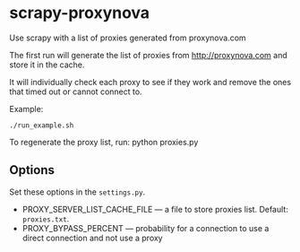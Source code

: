 scrapy-proxynova
================

Use scrapy with a list of proxies generated from proxynova.com

The first run will generate the list of proxies from <http://proxynova.com> and store it in the cache.

It will individually check each proxy to see if they work and remove the ones that timed out or cannot connect to.

Example:

    ./run_example.sh

To regenerate the proxy list, run: python proxies.py

Options
-------

Set these options in the `settings.py`.

* PROXY_SERVER_LIST_CACHE_FILE — a file to store proxies list. Default: `proxies.txt`.
* PROXY_BYPASS_PERCENT — probability for a connection to use a direct connection and not use a proxy
